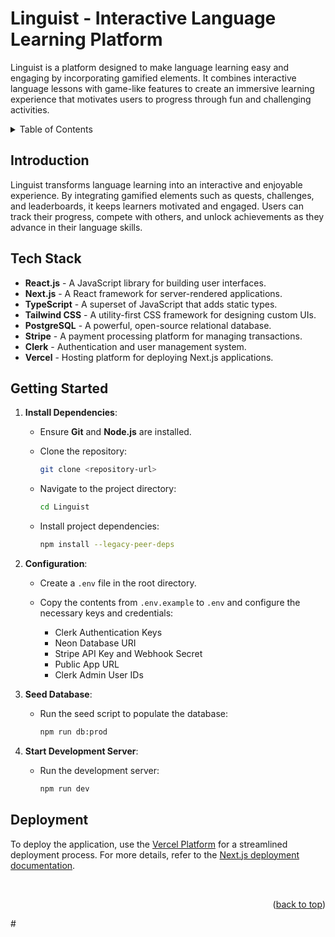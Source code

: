 <a name="readme-top"></a>

# Linguist - Interactive Language Learning Platform

Linguist is a platform designed to make language learning easy and engaging by incorporating gamified elements. It combines interactive language lessons with game-like features to create an immersive learning experience that motivates users to progress through fun and challenging activities.

<!-- Table of Contents -->
<details>
<summary>Table of Contents</summary>

- [Introduction](#introduction)
- [Tech Stack](#tech-stack)
- [Getting Started](#getting-started)
- [Deployment](#deployment)

</details>

## Introduction

Linguist transforms language learning into an interactive and enjoyable experience. By integrating gamified elements such as quests, challenges, and leaderboards, it keeps learners motivated and engaged. Users can track their progress, compete with others, and unlock achievements as they advance in their language skills.

## Tech Stack

- **React.js** - A JavaScript library for building user interfaces.
- **Next.js** - A React framework for server-rendered applications.
- **TypeScript** - A superset of JavaScript that adds static types.
- **Tailwind CSS** - A utility-first CSS framework for designing custom UIs.
- **PostgreSQL** - A powerful, open-source relational database.
- **Stripe** - A payment processing platform for managing transactions.
- **Clerk** - Authentication and user management system.
- **Vercel** - Hosting platform for deploying Next.js applications.

## Getting Started

1. **Install Dependencies**:
   - Ensure **Git** and **Node.js** are installed.
   - Clone the repository:

     ```bash
     git clone <repository-url>
     ```

   - Navigate to the project directory:

     ```bash
     cd Linguist
     ```

   - Install project dependencies:

     ```bash
     npm install --legacy-peer-deps
     ```

2. **Configuration**:
   - Create a `.env` file in the root directory.
   - Copy the contents from `.env.example` to `.env` and configure the necessary keys and credentials:

     - Clerk Authentication Keys
     - Neon Database URI
     - Stripe API Key and Webhook Secret
     - Public App URL
     - Clerk Admin User IDs

3. **Seed Database**:
   - Run the seed script to populate the database:

     ```bash
     npm run db:prod
     ```

4. **Start Development Server**:
   - Run the development server:

     ```bash
     npm run dev
     ```

## Deployment

To deploy the application, use the [Vercel Platform](https://vercel.com) for a streamlined deployment process. For more details, refer to the [Next.js deployment documentation](https://nextjs.org/docs/deployment).

<br />
<p align="right">(<a href="#readme-top">back to top</a>)</p>
#
